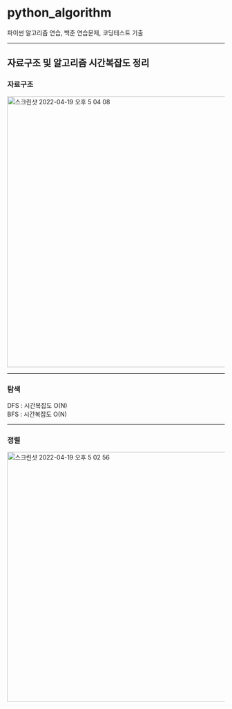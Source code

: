 # python_algorithm
파이썬 알고리즘 연습, 백준 연습문제, 코딩테스트 기출

<hr/>

## 자료구조 및 알고리즘 시간복잡도 정리 

### 자료구조
<img width="627" alt="스크린샷 2022-04-19 오후 5 04 08" src="https://user-images.githubusercontent.com/69445075/163955405-4222296d-acaf-461d-98f0-c636d6a583e6.png">

<hr/>

### 탐색
DFS : 시간복잡도 O(N) <br/>
BFS : 시간복잡도 O(N)

<hr/>

### 정렬
<img width="579" alt="스크린샷 2022-04-19 오후 5 02 56" src="https://user-images.githubusercontent.com/69445075/163955205-e50b4d85-5a3d-4d15-8a54-c5b66e520781.png">

